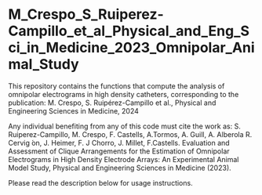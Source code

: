 # M_Crespo_S_Ruiperez-Campillo_et_al_Physical_and_Eng_Sci_in_Medicine_2023_Omnipolar_Animal_Study
This repository contains the functions that compute the analysis of omnipolar electrograms in high density catheters, corresponding to the publication: M. Crespo, S. Ruipérez-Campillo et al., Physical and Engineering Sciences in Medicine, 2024

Any individual benefiting from any of this code must cite the work as: S. Ruiperez-Campillo, M. Crespo, F. Castells, A.Tormos, A. Guill, A. Alberola R. Cervig ́on, J. Heimer, F. J Chorro, J. Millet, F.Castells.
Evaluation and Assessment of Clique Arrangements for the Estimation of Omnipolar Electrograms in High Density Electrode Arrays: An Experimental Animal Model Study, Physical and Engineering Sciences in Medicine (2023).

Please read the description below for usage instructions.
